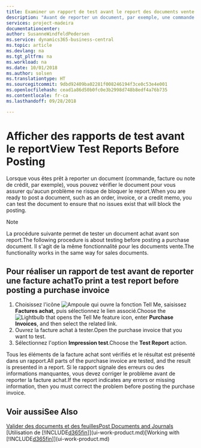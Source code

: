 ```yaml
---
title: Examiner un rapport de test avant le report des documents vente ou achat | Microsoft Docs
description: "Avant de reporter un document, par exemple, une commande ou une note de crédit, vous pouvez le tester et le passer en revue pour rechercher les éventuelles erreurs susceptibles de bloquer le report."
services: project-madeira
documentationcenter: 
author: SusanneWindfeldPedersen
ms.service: dynamics365-business-central
ms.topic: article
ms.devlang: na
ms.tgt_pltfrm: na
ms.workload: na
ms.date: 10/01/2018
ms.author: solsen
ms.translationtype: HT
ms.sourcegitcommit: 9dbd92409ba02281f008246194f3ce0c53e4e001
ms.openlocfilehash: cead1a86d50b0fc0e3b2998d748b8edf4a76b735
ms.contentlocale: fr-ca
ms.lasthandoff: 09/28/2018

---
```

# <a name="view-test-reports-before-posting"></a><span data-ttu-id="93b4a-103">Afficher des rapports de test avant le report</span><span class="sxs-lookup"><span data-stu-id="93b4a-103">View Test Reports Before Posting</span></span>
<span data-ttu-id="93b4a-104">Lorsque vous êtes prêt à reporter un document (commande, facture ou note de crédit, par exemple), vous pouvez vérifier le document pour vous assurer qu'aucun problème ne risque de bloquer le report.</span><span class="sxs-lookup"><span data-stu-id="93b4a-104">When you are ready to post a document, such as an order, invoice, or a credit memo, you can test the document to ensure that no issues exist that will block the posting.</span></span>

> [!NOTE]  
>   <span data-ttu-id="93b4a-105">La procédure suivante permet de tester un document achat avant son report.</span><span class="sxs-lookup"><span data-stu-id="93b4a-105">The following procedure is about testing before posting a purchase document.</span></span> <span data-ttu-id="93b4a-106">Il s'agit de la même fonctionnalité pour les documents vente.</span><span class="sxs-lookup"><span data-stu-id="93b4a-106">The functionality works in the same way for sales documents.</span></span>

## <a name="to-print-a-test-report-before-posting-a-purchase-invoice"></a><span data-ttu-id="93b4a-107">Pour réaliser un rapport de test avant de reporter une facture achat</span><span class="sxs-lookup"><span data-stu-id="93b4a-107">To print a test report before posting a purchase invoice</span></span>
1. <span data-ttu-id="93b4a-108">Choisissez l'icône ![Ampoule qui ouvre la fonction Tell Me](media/ui-search/search_small.png "Dites-moi ce que vous voulez faire"), saisissez **Factures achat**, puis sélectionnez le lien associé.</span><span class="sxs-lookup"><span data-stu-id="93b4a-108">Choose the ![Lightbulb that opens the Tell Me feature](media/ui-search/search_small.png "Tell me what you want to do") icon, enter **Purchase Invoices**, and then select the related link.</span></span>
2. <span data-ttu-id="93b4a-109">Ouvrez la facture achat à tester.</span><span class="sxs-lookup"><span data-stu-id="93b4a-109">Open the purchase invoice that you want to test.</span></span>
3. <span data-ttu-id="93b4a-110">Sélectionnez l'option **Impression test**.</span><span class="sxs-lookup"><span data-stu-id="93b4a-110">Choose the **Test Report** action.</span></span>  

<span data-ttu-id="93b4a-111">Tous les éléments de la facture achat sont vérifiés et le résultat est présenté dans un rapport.</span><span class="sxs-lookup"><span data-stu-id="93b4a-111">All parts of the purchase invoice are tested, and the result is presented in a report.</span></span> <span data-ttu-id="93b4a-112">Si le rapport signale des erreurs ou des informations manquantes, vous devez corriger le problème avant de reporter la facture achat.</span><span class="sxs-lookup"><span data-stu-id="93b4a-112">If the report indicates any errors or missing information, then you must correct the problem before posting the purchase invoice.</span></span>

## <a name="see-also"></a><span data-ttu-id="93b4a-113">Voir aussi</span><span class="sxs-lookup"><span data-stu-id="93b4a-113">See Also</span></span>
[<span data-ttu-id="93b4a-114">Valider des documents et des feuilles</span><span class="sxs-lookup"><span data-stu-id="93b4a-114">Post Documents and Journals</span></span>](ui-post-documents-journals.md)  
<span data-ttu-id="93b4a-115">[Utilisation de [!INCLUDE[d365fin](includes/d365fin_md.md)]](ui-work-product.md)</span><span class="sxs-lookup"><span data-stu-id="93b4a-115">[Working with [!INCLUDE[d365fin](includes/d365fin_md.md)]](ui-work-product.md)</span></span>


